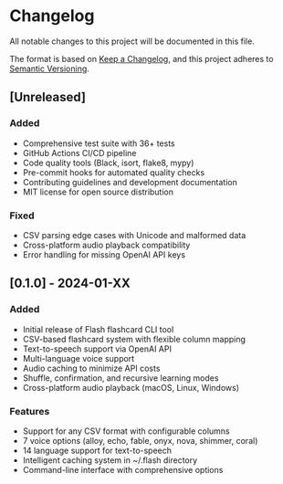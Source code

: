 # Changelog

All notable changes to this project will be documented in this file.

The format is based on [Keep a Changelog](https://keepachangelog.com/en/1.0.0/),
and this project adheres to [Semantic Versioning](https://semver.org/spec/v2.0.0.html).

## [Unreleased]

### Added
- Comprehensive test suite with 36+ tests
- GitHub Actions CI/CD pipeline
- Code quality tools (Black, isort, flake8, mypy)
- Pre-commit hooks for automated quality checks
- Contributing guidelines and development documentation
- MIT license for open source distribution

### Fixed
- CSV parsing edge cases with Unicode and malformed data
- Cross-platform audio playback compatibility
- Error handling for missing OpenAI API keys

## [0.1.0] - 2024-01-XX

### Added
- Initial release of Flash flashcard CLI tool
- CSV-based flashcard system with flexible column mapping
- Text-to-speech support via OpenAI API
- Multi-language voice support
- Audio caching to minimize API costs
- Shuffle, confirmation, and recursive learning modes
- Cross-platform audio playback (macOS, Linux, Windows)

### Features
- Support for any CSV format with configurable columns
- 7 voice options (alloy, echo, fable, onyx, nova, shimmer, coral)
- 14 language support for text-to-speech
- Intelligent caching system in ~/.flash directory
- Command-line interface with comprehensive options 